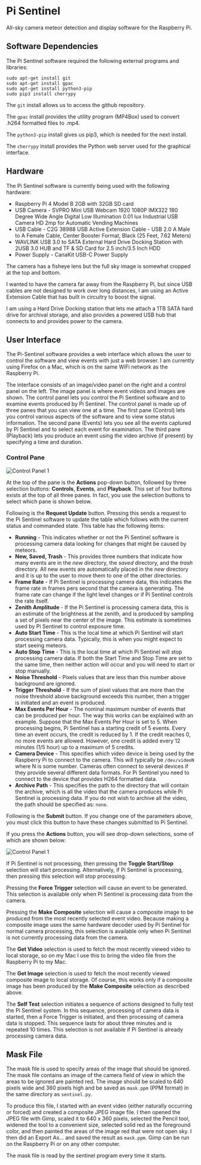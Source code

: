 # Pi Sentinel

All-sky camera meteor detection and display software for the Raspberry Pi.

## Software Dependencies

The Pi Sentinel software required the following external programs and libraries:

```
sudo apt-get install git
sudo apt-get install gpac
sudo apt-get install python3-pip
sudo pip3 install cherrypy
```

The `git` install allows us to access the github repository.

The `gpac` install provides the utility program (MP4Box) used to convert .h264 formatted files to .mp4.

The `python3-pip` install gives us pip3, which is needed for the next install.

The `cherrypy` install provides the Python web server used for the graphical interface.

## Hardware 

The Pi Sentinel software is currently being used with the following hardware:

* Raspberry Pi 4 Model B 2GB with 32GB SD card
* USB Camera - SVPRO Mini USB Webcam 1920 1080P IMX322 180 Degree Wide Angle Digital Low Illumination 0.01 lux Industrial USB Camera 
HD 2mp for Automatic Vending Machines
* USB Cable - C2G 38988 USB Active Extension Cable - USB 2.0 A Male to A Female Cable, Center Booster Format, 
Black (25 Feet, 7.62 Meters)
* WAVLINK USB 3.0 to SATA External Hard Drive Docking Station with 2USB 3.0 HUB and TF & SD Card for 2.5 inch/3.5 Inch HDD
* Power Supply - CanaKit USB-C Power Supply

The camera has a fisheye lens but the full sky image is somewhat cropped at the top and bottom. 

I wanted to have the camera far away from the Raspberry Pi, but since USB cables are not designed to work over long distances, I am using an Active Extension Cable that has built in circuitry to boost the signal.

I am using a Hard Drive Docking station that lets me attach a 1TB SATA hard drive for archival storage, and also provides a powered USB hub that connects to and provides power to the camera.

## User Interface

The Pi-Sentinel software provides a web interface which allows the user to control the software and view events with just a web browser.  I am currently using Firefox on a Mac, which is on the same WiFi network as the Raspberry Pi.

The interface consists of an image/video panel on the right and a control panel on the left.  The image panel is where event videos and images are shown.  The control panel lets you control the Pi Sentinel software and to examine events produced by Pi Sentinel.  The control panel is made up of three panes that you can view one at a time.  The first pane (Control) lets you control various aspects of the software and to view some status information.  The second pane (Events) lets you see all the events captured by Pi Sentinel and to select each event for examination.  The third pane (Playback) lets you produce an event using the video archive (if present) by specifying a time and duration.  

### Control Pane

![Control Panel 1](doc/PiSentinelControls1.png)

At the top of the pane is the **Actions** pop-down button, followed by three selection buttons: **Controls**, **Events**, and **Playback**.  This set of four buttons exists at the top of all three panes.  In fact, you use the selection buttons to select which pane is shown below.

Following is the **Request Update** button.  Pressing this sends a request to the Pi Sentinel software to update the table which follows with the current status and commanded state.  This table has the following items:

* **Running** - This indicates whether or not the Pi Sentinel software is processing camera data looking for changes that might be caused by meteors.
* **New, Saved, Trash** - This provides three numbers that indicate how many events are in the *new* directory, the *saved* directory, and the *trash* directory.  All new events are automatically placed in the *new* directory and it is up to the user to move them to one of the other directories.
* **Frame Rate** - If Pi Sentinel is processing camera data, this indicates the frame rate in frames pers second that the camera is generating.  The frame rate can change if the light level changes or if Pi Sentinel controls the rate itself.
* **Zenith Amplitude** - If the Pi Sentinel is processing camera data, this is an estimate of the brightness at the zenith, and is produced by sampling a set of pixels near the center of the image.  This estimate is sometimes used by Pi Sentinel to control exposure time.
* **Auto Start Time** - This is the local time at which Pi Sentinel will start processing camera data.  Typically, this is when you might expect to start seeing meteors.
* **Auto Stop Time** - This is the local time at which Pi Sentinel will stop processing camera data.  If both the Start Time and Stop Time are set to the same time, then neither action will occur and you will need to start or stop manually.
* **Noise Threshold** - Pixels values that are less than this number above background are ignored.
* **Trigger Threshold** - If the sum of pixel values that are more than the noise threshold above background exceeds this number, then a trigger is initiated and an event is produced.
* **Max Events Per Hour** - The nominal maximum number of events that can be produced per hour.  The way this works can be explained with an example.  Suppose that the Max Events Per Hour is set to 5.  When processing begins, Pi Sentinel has a starting credit of 5 events.  Every time an event occurs, the credit is reduced by 1.  If the credit reaches 0, no more events are allowed.  However, one credit is added every 12 minutes (1/5 hour) up to a maximum of 5 credits.
* **Camera Device** - This specifies which video device is being used by the Raspberry Pi to connect to the camera.  This will typically be `/dev/videoN` where N is some number.  Cameras often connect to several devices if they provide several different data formats.  For Pi Sentinel you need to connect to the device that provides H264 formatted data.
* **Archive Path** - This specifies the path to the directory that will contain the archive, which is all the video that the camera produces while Pi Sentinel is processing data.  If you do not wish to archive all the video, the path should be specified as: `none`.

Following is the **Submit** button.  If you change one of the parameters above, you must click this button to have these changes submitted to Pi Sentinel.

If you press the **Actions** button, you will see drop-down selections, some of which are shown below:

![Control Panel 1](doc/PiSentinelControls2.png)

If Pi Sentinel is not processing, then pressing the **Toggle Start/Stop** selection will start processing.  Alternatively, if Pi Sentinel is processing, then pressing this selection will stop processing.

Pressing the **Force Trigger** selection will cause an event to be generated.  This selection is available only when Pi Sentinel is processing data from the camera.

Pressing the **Make Composite** selection will cause a composite image to be produced from the most recently selected event video.  Because making a composite image uses the same hardware decoder used by Pi Sentinel for normal camera processing, this selection is available only when Pi Sentinel is not currently processing data from the camera.  

The **Get Video** selection is used to fetch the most recently viewed video to local storage, so on my Mac I use this to bring the video file from the Raspberry Pi to my Mac.

The **Get Image** selection is used to fetch the most recently viewed composite image to local storage.  Of course, this works only if a composite image has been produced by the **Make Composite** selection as described above.

The **Self Test** selection initiates a sequence of actions designed to fully test the Pi Sentinel system.  In this sequence, processing of camera data is started, then a Force Trigger is initiated, and then processing of camera data is stopped.  This sequence lasts for about three minutes and is repeated 10 times.  This selection is not available if Pi Sentinel is already processing camera data.

## Mask File

The mask file is used to specify areas of the image that should be ignored.  The mask file contains an image of the camera field of view in which the areas to be ignored are painted red.  The image should be scaled to 640 pixels wide and 360 pixels high and be saved as `mask.ppm` (PPM format) in the same directory as `sentinel.py`.  

To produce this file, I started with an event video (either naturally occurring or forced) and created a composite JPEG image file.  I then opened the JPEG file with Gimp, scaled it to 640 x 360 pixels, selected the Pencil tool, widened the tool to a convenient size, selected solid red as the foreground color, and then painted the areas of the image red that were not open sky.  I then did an Export As... and saved the result as `mask.ppm`.  Gimp can be run on the Raspberry Pi or on any other computer.

The mask file is read by the sentinel program every time it starts.
